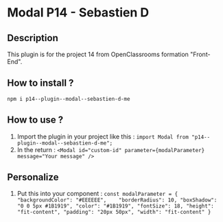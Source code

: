 # Modal P14 - Sebastien D
## Description
This plugin is for the project 14 from OpenClassrooms formation "Front-End".

## How to install ?
`npm i p14--plugin--modal--sebastien-d-me`

## How to use ?
1. Import the plugin in your project like this : `import Modal from "p14--plugin--modal--sebastien-d-me";`
2. In the return : `<Modal id="custom-id" parameter={modalParameter} message="Your message" />`

## Personalize
1. Put this into your component :
`const modalParameter = {
	"backgroundColor": "#EEEEEE",   
	"borderRadius": 10,
	"boxShadow": "0 0 5px #1B1919",
	"color": "#1B1919",
	"fontSize": 18,
	"height": "fit-content",
	"padding": "20px 50px",
	"width": "fit-content"
}`